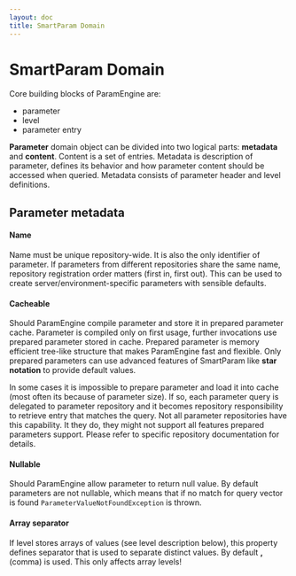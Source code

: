 ```yaml
---
layout: doc
title: SmartParam Domain
---
```


# SmartParam Domain

Core building blocks of ParamEngine are:

* parameter
* level
* parameter entry

**Parameter** domain object can be divided into two logical parts: **metadata** and **content**. Content is a set of entries.
Metadata is description of parameter, defines its behavior and how parameter content should be accessed when queried.
Metadata consists of parameter header and level definitions.


## Parameter metadata

#### Name

Name must be unique repository-wide. It is also the only identifier of parameter. If parameters from different repositories
share the same name, repository registration order matters (first in, first out). This can be used to create
server/environment-specific parameters with sensible defaults.

#### Cacheable

Should ParamEngine compile parameter and store it in prepared parameter cache. Parameter is compiled only on first usage,
further invocations use prepared parameter stored in cache. Prepared parameter is memory efficient tree-like structure
that makes ParamEngine fast and flexible. Only prepared parameters can use advanced features of SmartParam like 
**star notation** to provide default values.

In some cases it is impossible to prepare parameter and load it into cache (most often its because of parameter size). If so,
each parameter query is delegated to parameter repository and it becomes repository responsibility to retrieve entry that
matches the query. Not all parameter repositories have this capability. It they do, they might not support all features prepared
parameters support. Please refer to specific repository documentation for details.

#### Nullable

Should ParamEngine allow parameter to return null value. By default parameters are not nullable, which means that if
no match for query vector is found `ParameterValueNotFoundException` is thrown.

#### Array separator

If level stores arrays of values (see level description below), this property defines separator that is used to separate
distinct values. By default **,** (comma) is used. This only affects array levels!



